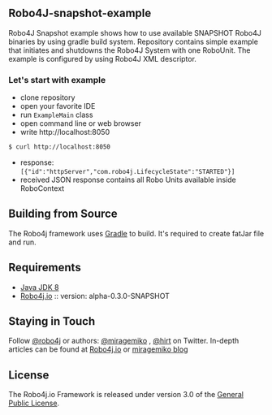 ## Robo4J-snapshot-example
Robo4J Snapshot example shows how to use available SNAPSHOT Robo4J binaries by using gradle build system. 
Repository contains simple example that initiates and shutdowns the Robo4J System with one RoboUnit.
The example is configured by using Robo4J XML descriptor.


### Let's start with example 
* clone repository 
* open your favorite IDE 
* run `ExampleMain` class
* open command line or web browser
* write http://localhost:8050
```bash
$ curl http://localhost:8050
```
* response: ```[{"id":"httpServer","com.robo4j.LifecycleState":"STARTED"}]```
* received JSON response contains all Robo Units available inside RoboContext


## Building from Source
The Robo4j framework uses [Gradle][] to build.
It's required to create fatJar file and run.

## Requirements
* [Java JDK 8][]
* [Robo4j.io][] :: version: alpha-0.3.0-SNAPSHOT

## Staying in Touch
Follow [@robo4j][] or authors: [@miragemiko][] , [@hirt][]
on Twitter. In-depth articles can be found at [Robo4j.io][] or [miragemiko blog][]

## License
The Robo4j.io Framework is released under version 3.0 of the [General Public License][].

[Robo4j.io]: http://www.robo4j.io
[miragemiko blog]: http://www.miroslavkopecky.com
[General Public License]: http://www.gnu.org/licenses/gpl-3.0-standalone.html0
[@robo4j]: https://twitter.com/robo4j
[@miragemiko]: https://twitter.com/miragemiko
[@hirt]: https://twitter.com/hirt
[Gradle]: http://gradle.org
[Java JDK 8]: http://www.oracle.com/technetwork/java/javase/downloads
[Git]: http://help.github.com/set-up-git-redirect
[Robo4j documentation]: http://www.robo4j.io/p/documentation.html

